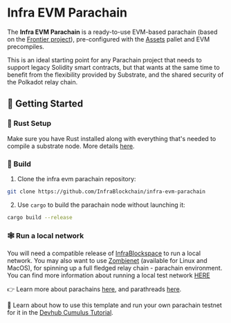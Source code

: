 # Infra EVM Parachain

The **Infra EVM Parachain** is a ready-to-use EVM-based parachain (based on the [Frontier project](https://github.com/InfraBlockchain/infra-frontier)), pre-configured with the [Assets](https://paritytech.github.io/substrate/master/pallet_assets/index.html) pallet and EVM precompiles.

This is an ideal starting point for any Parachain project that needs to support legacy Solidity smart contracts, but that wants at the same time to benefit from the flexibility provided by Substrate, and the shared security of the Polkadot relay chain.

## 🚀 Getting Started

### 🦀 Rust Setup

Make sure you have Rust installed along with everything that's needed to compile a substrate node. More details [here](./docs/rust-setup.md).

### 🔧 Build

1. Clone the infra evm parachain repository:

```sh
git clone https://github.com/InfraBlockchain/infra-evm-parachain
```

2. Use `cargo` to build the parachain node without launching it:

```sh
cargo build --release
```

### 🕸️ Run a local network
 You will need a compatible release of [InfraBlockspace](https://github.com/InfraBlockchain/infra-relay-chain) to run a local network. You may also want to use [Zombienet](https://github.com/paritytech/zombienet/releases) (available for Linux and MacOS),  for spinning up a full fledged relay chain - parachain environment. You can find more information about running a local test network [HERE](./docs/zombienet.md)


👉 Learn more about parachains [here](https://wiki.polkadot.network/docs/learn-parachains), and parathreads [here](https://wiki.polkadot.network/docs/learn-parathreads).


🧙 Learn about how to use this template and run your own parachain testnet for it in the
[Devhub Cumulus Tutorial](https://docs.substrate.io/tutorials/v3/cumulus/start-relay/).